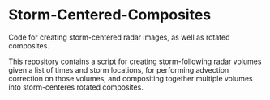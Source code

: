# Storm-Centered-Composites
Code for creating storm-centered radar images, as well as rotated composites.

This repository contains a script for creating storm-following radar volumes given a list of times and storm locations, for performing advection correction on those volumes, and compositing together multiple volumes into storm-centeres rotated composites.
